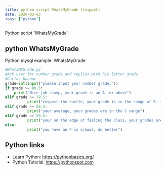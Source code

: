 ```yaml
---
title: python script WhatsMyGrade (snippet)
date: 2020-03-03
tags: ["python"]
---
```

Python script 'WhatsMyGrade'


## python WhatsMyGrade

Python mysql example: WhatsMyGrade

```python
#WhatsMtGrade.py
#Ask user for number grade and replies with his letter grade
#Carlos Unanue
grade=int(input("please input your number grade:"))
if grade >= 89.5:
    print("Nice job champ, your grade is an A- or above")
elif grade >= 79.5:
          print("respect the hustle, your grade is in the range of B- to B+")
elif grade >= 69.5:
          print("your average, your grades are in the C range")
elif grade >= 59.5:
          print("your on the edge of failing the class, your grades are in the range of a B- to a B+")
else:
          print("you have an F in school, do better")

```

## Python links

- Learn Python: https://pythonbasics.org/
- Python Tutorial: https://pythonspot.com
